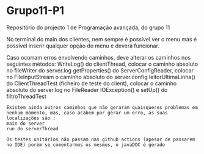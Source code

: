 # Grupo11-P1
Repositório do projecto 1 de Programação avançada, do grupo 11

No terminal do main dos clientes, nem sempre é possível ver o menu mas é possível inserir qualquer opção do menu e deverá funcionar.

Caso ocorram erros envolvendo caminhos, deve alterar os caminhos nos seguintes métodos: 
    WriteLog() do clientThread, colocar o caminho absoluto no fileWriter do server.log
    getProperties() do ServerConfigReader, colocar no FileInputStream o caminho absoluto do server.config
    leitorUltimaLinha() do ClientThreadTest (ficheiro de teste do client), colocar o caminho absoluto do server.log no FileReader
    IOException() e setUp() do filtroThreadTest
    

    Existem ainda outros caminhos que não geraram quaisqueres problemas em nenhum momento, mas, caso acabem por gerar um erro, as suas localizações são : 
    main do server
    run do serverThread

    Os testes unitários não passam nas github actions (apesar de passarem no IDE) porém se comentarmos os mesmos, o javaDOC é gerado

    

